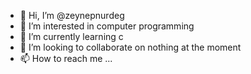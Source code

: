 - 👋 Hi, I’m @zeynepnurdeg
- 👀 I’m interested in computer programming
- 🌱 I’m currently learning c
- 💞️ I’m looking to collaborate on nothing at the moment
- 📫 How to reach me ... 

<!---
zeynepnurdeg/zeynepnurdeg is a ✨ special ✨ repository because its `README.md` (this file) appears on your GitHub profile.
You can click the Preview link to take a look at your changes.
--->
